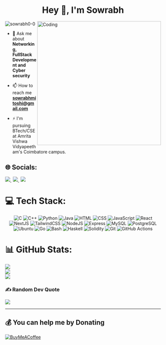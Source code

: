 
<h1 align="center">Hey 👋, I'm Sowrabh</h1>

<img align="right" alt="Coding" width="400" src="https://media.tenor.com/rePDfDWO3XoAAAAd/hacking.gif">

<p align="left"> <img src="https://komarev.com/ghpvc/?username=sowrabh0-0&label=Profile%20views&color=0e75b6&style=flat" alt="sowrabh0-0" /> </p>

- 💬 Ask me about **Networking, FullStack Development and Cyber security**

- 📫 How to reach me **sowrabhmitoshi@gmail.com**

- ⚡ I'm pursuing BTech/CSE at Amrita Vishwa Vidyapeetham's Coimbatore campus.
<p align="left">
  
## 🌐 Socials:
<p>
  <a href="http://instagram.com/sowrabh_0" style="margin-right: 5px;">
    <img src="https://skillicons.dev/icons?i=instagram" />
  </a>
  <a href="https://twitter.com/sowrabh0_0" style="margin-right: 5px;">
    <img src="https://skillicons.dev/icons?i=twitter" />
  </a>
  <a href="https://www.linkedin.com/in/sowrabhkumar">
    <img src="https://skillicons.dev/icons?i=linkedin" />
  </a>
</p>

# 💻 Tech Stack:
<div align="center">
<img src="https://skills.thijs.gg/icons?i=c" title="C"/>
<img src="https://skills.thijs.gg/icons?i=cpp" title="C++"/>
<img src="https://skills.thijs.gg/icons?i=python" title="Python"/>
<img src="https://skills.thijs.gg/icons?i=java" title="Java"/>
<img src="https://skills.thijs.gg/icons?i=html" title="HTML"/>
<img src="https://skills.thijs.gg/icons?i=css" title="CSS"/>
<img src="https://skills.thijs.gg/icons?i=js" title="JavaScript"/>
<img src="https://skills.thijs.gg/icons?i=react" title="React"/>
<img src="https://skills.thijs.gg/icons?i=next" title="NextJS"/>
<img src="https://skills.thijs.gg/icons?i=tailwind" title="TailwindCSS"/>
<img src="https://skills.thijs.gg/icons?i=nodejs" title="NodeJS"/>
<img src="https://skills.thijs.gg/icons?i=express" title="Express"/>
<img src="https://skills.thijs.gg/icons?i=mysql" title="MySQL"/>
<img src="https://skills.thijs.gg/icons?i=postgres" title="PostgreSQL"/>
<img src="https://skills.thijs.gg/icons?i=ubuntu" title="Ubuntu"/>
<img src="https://skills.thijs.gg/icons?i=go" title="Go"/>
<img src="https://skills.thijs.gg/icons?i=bash" title="Bash"/>
<img src="https://skills.thijs.gg/icons?i=haskell" title="Haskell"/>
<img src="https://skills.thijs.gg/icons?i=solidity" title="Solidity"/>
<img src="https://skills.thijs.gg/icons?i=git" title="Git"/>
<img src="https://skills.thijs.gg/icons?i=githubactions" title="GitHub Actions"/>
</div>

# 📊 GitHub Stats:
![](https://github-readme-stats.vercel.app/api?username=sowrabh0-0&theme=dark&hide_border=false&include_all_commits=true&count_private=false)<br/>
![](https://github-readme-streak-stats.herokuapp.com/?user=sowrabh0-0&theme=dark&hide_border=false)<br/>
![](https://github-readme-stats.vercel.app/api/top-langs/?username=sowrabh0-0&theme=dark&hide_border=false&include_all_commits=true&count_private=false&layout=compact)

### ✍️ Random Dev Quote
![](https://quotes-github-readme.vercel.app/api?type=horizontal&theme=dark)

---

  ## 💰 You can help me by Donating
  [![BuyMeACoffee](https://img.shields.io/badge/Buy%20Me%20a%20Coffee-ffdd00?style=for-the-badge&logo=buy-me-a-coffee&logoColor=black)](https://buymeacoffee.com/SowrabhKumar) 

  
